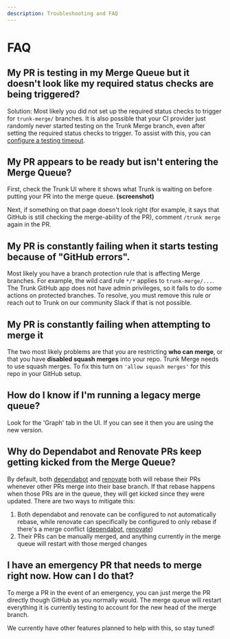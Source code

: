 ```yaml
---
description: Troubleshooting and FAQ
---
```


# FAQ

## My PR is testing in my Merge Queue but it doesn't look like my required status checks are being triggered?

Solution: Most likely you did not set up the required status checks to trigger for `trunk-merge/` branches. It is also possible that your CI provider just randomly never started testing on the Trunk Merge branch, even after setting the required status checks to trigger. To assist with this, you can [configure a testing timeout](set-up-trunk-merge/advanced-settings.md#timeout-for-tests-to-complete).

## My PR appears to be ready but isn't entering the Merge Queue?

First, check the Trunk UI where it shows what Trunk is waiting on before putting your PR into the merge queue. **(screenshot)**

Next, if something on that page doesn't look right (for example, it says that GitHub is still checking the merge-ability of the PR), comment `/trunk merge` again in the PR.

## My PR is constantly failing when it starts testing because of "GitHub errors".

Most likely you have a branch protection rule that is affecting Merge branches. For example, the wild card rule `*/*` applies to `trunk-merge/...`. The Trunk GitHub app does not have admin privileges, so it fails to do some actions on protected branches. To resolve, you must remove this rule or reach out to Trunk on our community Slack if that is not possible.

## My PR is constantly failing when attempting to merge it

The two most likely problems are that you are restricting **who can merge**, or that you have **disabled squash merges** into your repo. Trunk Merge needs to use squash merges. To fix this turn on `'allow squash merges'` for this repo in your GitHub setup.

## How do I know if I'm running a legacy merge queue?

Look for the 'Graph' tab in the UI. If you can see it then you are using the new version.

## Why do Dependabot and Renovate PRs keep getting kicked from the Merge Queue?

By default, both [dependabot](https://docs.github.com/en/code-security/dependabot/working-with-dependabot/managing-pull-requests-for-dependency-updates#changing-the-rebase-strategy-for-dependabot-pull-requests) and [renovate](https://docs.renovatebot.com/updating-rebasing/#updating-and-rebasing-branches) both will rebase their PRs whenever other PRs merge into their base branch. If that rebase happens when those PRs are in the queue, they will get kicked since they were updated. There are two ways to mitigate this:

1. Both dependabot and renovate can be configured to not automatically rebase, while renovate can specifically be configured to only rebase if there's a merge conflict ([dependabot](https://docs.github.com/en/code-security/dependabot/dependabot-version-updates/configuration-options-for-the-dependabot.yml-file#rebase-strategy), [renovate](https://docs.renovatebot.com/configuration-options/#rebasewhen))
2. Their PRs can be manually merged, and anything currently in the merge queue will restart with those merged changes

## I have an emergency PR that needs to merge right now. How can I do that?

To merge a PR in the event of an emergency, you can just merge the PR directly though GitHub as you normally would. The merge queue will restart everything it is currently testing to account for the new head of the merge branch.

We currently have other features planned to help with this, so stay tuned!
